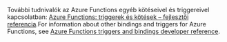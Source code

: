 <span data-ttu-id="f39cf-101">További tudnivalók az Azure Functions egyéb kötéseivel és triggereivel kapcsolatban: [Azure Functions: triggerek és kötések – fejlesztői referencia](../articles/azure-functions/functions-triggers-bindings.md).</span><span class="sxs-lookup"><span data-stu-id="f39cf-101">For information about other bindings and triggers for Azure Functions, see [Azure Functions triggers and bindings developer reference](../articles/azure-functions/functions-triggers-bindings.md).</span></span>

